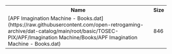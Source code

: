 <table>
<tr><th>Name</th><th>Size</th></tr>
<tr><td>[APF Imagination Machine - Books.dat](https://raw.githubusercontent.com/open-retrogaming-archive/dat-catalog/main/root/basic/TOSEC-PIX/APF/Imagination Machine/Books/APF Imagination Machine - Books.dat)</td><td>846</td></tr>
</table>
